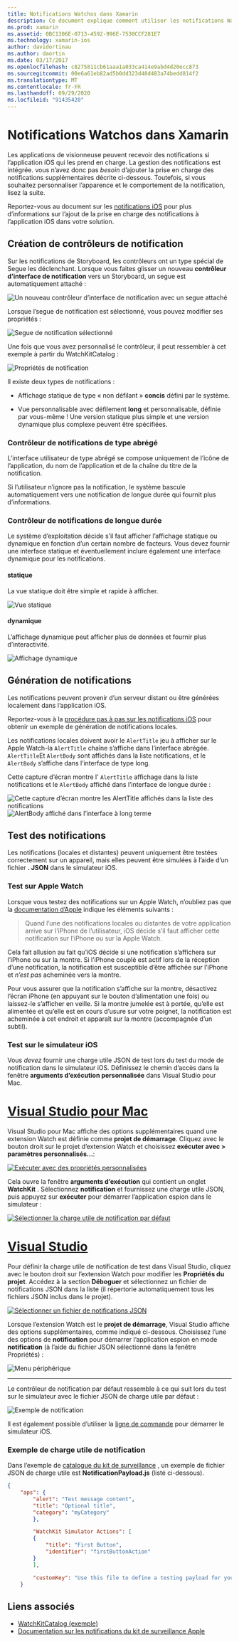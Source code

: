 ```yaml
---
title: Notifications Watchos dans Xamarin
description: Ce document explique comment utiliser les notifications Watchos dans Xamarin. Il aborde la création de contrôleurs de notification, la génération de notifications et le test de notifications.
ms.prod: xamarin
ms.assetid: 0BC1306E-0713-4592-996E-7530CCF281E7
ms.technology: xamarin-ios
author: davidortinau
ms.author: daortin
ms.date: 03/17/2017
ms.openlocfilehash: c8275811cb61aaa1a033ca414e9abd4d20ecc873
ms.sourcegitcommit: 00e6a61eb82ad5b0dd323d48d483a74bedd814f2
ms.translationtype: MT
ms.contentlocale: fr-FR
ms.lasthandoff: 09/29/2020
ms.locfileid: "91435420"
---
```

# <a name="watchos-notifications-in-xamarin"></a>Notifications Watchos dans Xamarin

Les applications de visionneuse peuvent recevoir des notifications si l’application iOS qui les prend en charge. La gestion des notifications est intégrée. vous n’avez donc pas *besoin* d’ajouter la prise en charge des notifications supplémentaires décrite ci-dessous. Toutefois, si vous souhaitez personnaliser l’apparence et le comportement de la notification, lisez la suite.

Reportez-vous au document sur les [notifications iOS](~/ios/platform/user-notifications/deprecated/index.md) pour plus d’informations sur l’ajout de la prise en charge des notifications à l’application iOS dans votre solution.

## <a name="creating-notification-controllers"></a>Création de contrôleurs de notification

Sur les notifications de Storyboard, les contrôleurs ont un type spécial de Segue les déclenchant. Lorsque vous faites glisser un nouveau **contrôleur d’interface de notification** vers un Storyboard, un segue est automatiquement attaché :

![Un nouveau contrôleur d’interface de notification avec un segue attaché](notifications-images/notification-storyboard1.png)

Lorsque l’segue de notification est sélectionné, vous pouvez modifier ses propriétés :

![Segue de notification sélectionné](notifications-images/notification-storyboard2.png)

Une fois que vous avez personnalisé le contrôleur, il peut ressembler à cet exemple à partir du WatchKitCatalog :

![Propriétés de notification](notifications-images/notifications-segue.png)

Il existe deux types de notifications :

- Affichage statique de type « non défilant » **concis** défini par le système.

- Vue personnalisable avec défilement **long** et personnalisable, définie par vous-même ! Une version statique plus simple et une version dynamique plus complexe peuvent être spécifiées.

### <a name="short-look-notification-controller"></a>Contrôleur de notifications de type abrégé

L’interface utilisateur de type abrégé se compose uniquement de l’icône de l’application, du nom de l’application et de la chaîne du titre de la notification.

Si l’utilisateur n’ignore pas la notification, le système bascule automatiquement vers une notification de longue durée qui fournit plus d’informations.

### <a name="long-look-notification-controller"></a>Contrôleur de notifications de longue durée

Le système d’exploitation décide s’il faut afficher l’affichage statique ou dynamique en fonction d’un certain nombre de facteurs. Vous devez fournir une interface statique et éventuellement inclure également une interface dynamique pour les notifications.

#### <a name="static"></a>statique

La vue statique doit être simple et rapide à afficher.

![Vue statique](notifications-images/notification-static.png)

#### <a name="dynamic"></a>dynamique

L’affichage dynamique peut afficher plus de données et fournir plus d’interactivité.

![Affichage dynamique](notifications-images/notification-dynamic.png)

## <a name="generating-notifications"></a>Génération de notifications

Les notifications peuvent provenir d’un serveur distant ou être générées localement dans l’application iOS.

Reportez-vous à la [procédure pas à pas sur les notifications iOS](~/ios/platform/user-notifications/deprecated/local-notifications-in-ios-walkthrough.md) pour obtenir un exemple de génération de notifications locales.

Les notifications locales doivent avoir le `AlertTitle` jeu à afficher sur le Apple Watch-la `AlertTitle` chaîne s’affiche dans l’interface abrégée. `AlertTitle`Et `AlertBody` sont affichés dans la liste notifications, et le `AlertBody` s’affiche dans l’interface de type long.

Cette capture d’écran montre l' `AlertTitle` affichage dans la liste notifications et le `AlertBody` affiché dans l’interface de longue durée :

![Cette capture d’écran montre les AlertTitle affichés dans la liste des notifications](notifications-images/watch-notificationslist-sml.png) ![AlertBody affiché dans l’interface à long terme](notifications-images/watch-notificationcontroller-sml.png)

## <a name="testing-notifications"></a>Test des notifications

Les notifications (locales et distantes) peuvent uniquement être testées correctement sur un appareil, mais elles peuvent être simulées à l’aide d’un fichier **. JSON** dans le simulateur iOS.

### <a name="testing-on-apple-watch"></a>Test sur Apple Watch

Lorsque vous testez des notifications sur un Apple Watch, n’oubliez pas que la [documentation d’Apple](https://developer.apple.com/library/ios/documentation/General/Conceptual/WatchKitProgrammingGuide/BasicSupport.html) indique les éléments suivants :

> Quand l’une des notifications locales ou distantes de votre application arrive sur l’iPhone de l’utilisateur, iOS décide s’il faut afficher cette notification sur l’iPhone ou sur la Apple Watch.

Cela fait allusion au fait qu’iOS décide si une notification s’affichera sur l’iPhone ou sur la montre. Si l’iPhone couplé est actif lors de la réception d’une notification, la notification est susceptible d’être affichée sur l’iPhone et *n’est pas* acheminée vers la montre.

Pour vous assurer que la notification s’affiche sur la montre, désactivez l’écran iPhone (en appuyant sur le bouton d’alimentation une fois) ou laissez-le s’afficher en veille. Si la montre jumelée est à portée, qu’elle est alimentée et qu’elle est en cours d’usure sur votre poignet, la notification est acheminée à cet endroit et apparaît sur la montre (accompagnée d’un subtil).

### <a name="testing-on-the-ios-simulator"></a>Test sur le simulateur iOS

Vous *devez* fournir une charge utile JSON de test lors du test du mode de notification dans le simulateur iOS. Définissez le chemin d’accès dans la fenêtre **arguments d’exécution personnalisée** dans Visual Studio pour Mac.

# <a name="visual-studio-for-mac"></a>[Visual Studio pour Mac](#tab/macos)

Visual Studio pour Mac affiche des options supplémentaires quand une extension Watch est définie comme **projet de démarrage**.
Cliquez avec le bouton droit sur le projet d’extension Watch et choisissez **exécuter avec > paramètres personnalisés...**:

[![Exécuter avec des propriétés personnalisées](notifications-images/runwith-customparams-sml.png)](notifications-images/runwith-customparams.png#lightbox)

Cela ouvre la fenêtre **arguments d’exécution** qui contient un onglet **WatchKit** . Sélectionnez **notification** et fournissez une charge utile JSON, puis appuyez sur **exécuter** pour démarrer l’application espion dans le simulateur :

[![Sélectionner la charge utile de notification par défaut](notifications-images/runwith-execargs-sml.png)](notifications-images/runwith-execargs.png#lightbox)

# <a name="visual-studio"></a>[Visual Studio](#tab/windows)

Pour définir la charge utile de notification de test dans Visual Studio, cliquez avec le bouton droit sur l’extension Watch pour modifier les **Propriétés du projet**. Accédez à la section **Déboguer** et sélectionnez un fichier de notifications JSON dans la liste (il répertorie automatiquement tous les fichiers JSON inclus dans le projet).

[![Sélectionner un fichier de notifications JSON](notifications-images/runwith-execargs-sml-vs.png)](notifications-images/runwith-execargs-vs.png#lightbox)

Lorsque l’extension Watch est le **projet de démarrage**, Visual Studio affiche des options supplémentaires, comme indiqué ci-dessous. Choisissez l’une des options de **notification** pour démarrer l’application espion en mode **notification** (à l’aide du fichier JSON sélectionné dans la fenêtre Propriétés) :

![Menu périphérique](notifications-images/runwith-vs.png)

-----

Le contrôleur de notification par défaut ressemble à ce qui suit lors du test sur le simulateur avec le fichier JSON de charge utile par défaut :

![Exemple de notification](notifications-images/notification-debug-sml.png)

Il est également possible d’utiliser la [ligne de commande](~/ios/watchos/troubleshooting.md#command_line) pour démarrer le simulateur iOS.

### <a name="example-notification-payload"></a>Exemple de charge utile de notification

Dans l’exemple de [catalogue du kit de surveillance](/samples/xamarin/ios-samples/watchos-watchkitcatalog) , un exemple de fichier JSON de charge utile est **NotificationPayload.js** (listé ci-dessous).

```json
{
    "aps": {
        "alert": "Test message content",
        "title": "Optional title",
        "category": "myCategory"
        },

        "WatchKit Simulator Actions": [
        {
            "title": "First Button",
            "identifier": "firstButtonAction"
        }
        ],

        "customKey": "Use this file to define a testing payload for your notifications. The aps dictionary specifies the category, alert text and title. The WatchKit Simulator Actions array can provide info for one or more action buttons in addition to the standard Dismiss button. Any other top level keys are custom payload. If you have multiple such JSON files in your project, you'll be able to choose between them in when selecting to debug the notification interface of your Watch App."
    }
```

## <a name="related-links"></a>Liens associés

- [WatchKitCatalog (exemple)](/samples/xamarin/ios-samples/watchos-watchkitcatalog)
- [Documentation sur les notifications du kit de surveillance Apple](https://developer.apple.com/library/ios/documentation/General/Conceptual/WatchKitProgrammingGuide/BasicSupport.html)